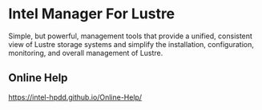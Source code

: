 # Intel Manager For Lustre

Simple, but powerful, management tools that provide a unified, consistent view of Lustre storage systems and simplify the installation, configuration, monitoring, and overall management of Lustre. 

## Online Help

https://intel-hpdd.github.io/Online-Help/

